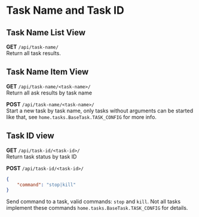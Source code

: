 # Task Name and Task ID

## Task Name List View
**GET** `/api/task-name/`  
Return all task results.

## Task Name Item View
**GET** `/api/task-name/<task-name>/`  
Return all ask results by task name

**POST** `/api/task-name/<task-name>/`  
Start a new task by task name, only tasks without arguments can be started like that, see `home.tasks.BaseTask.TASK_CONFIG` for more info.

## Task ID view
**GET** `/api/task-id/<task-id>/`  
Return task status by task ID

**POST** `/api/task-id/<task-id>/`
```json
{
    "command": "stop|kill"
}
```
Send command to a task, valid commands: `stop` and `kill`. Not all tasks implement these commands `home.tasks.BaseTask.TASK_CONFIG` for details.
